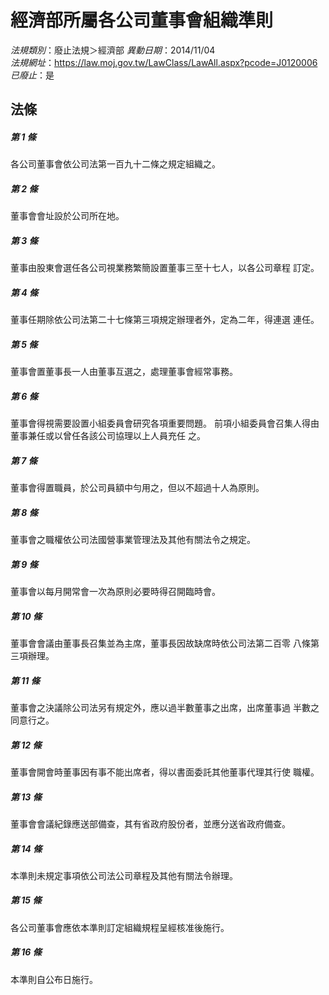 # 經濟部所屬各公司董事會組織準則

*法規類別*：廢止法規＞經濟部
*異動日期*：2014/11/04  
*法規網址*：https://law.moj.gov.tw/LawClass/LawAll.aspx?pcode=J0120006
*已廢止*：是


## 法條
##### 第 1 條
各公司董事會依公司法第一百九十二條之規定組織之。

##### 第 2 條
董事會會址設於公司所在地。

##### 第 3 條
董事由股東會選任各公司視業務繁簡設置董事三至十七人，以各公司章程
訂定。

##### 第 4 條
董事任期除依公司法第二十七條第三項規定辦理者外，定為二年，得連選
連任。

##### 第 5 條
董事會置董事長一人由董事互選之，處理董事會經常事務。

##### 第 6 條
董事會得視需要設置小組委員會研究各項重要問題。
前項小組委員會召集人得由董事兼任或以曾任各該公司協理以上人員充任
之。

##### 第 7 條
董事會得置職員，於公司員額中勻用之，但以不超過十人為原則。

##### 第 8 條
董事會之職權依公司法國營事業管理法及其他有關法令之規定。

##### 第 9 條
董事會以每月開常會一次為原則必要時得召開臨時會。

##### 第 10 條
董事會會議由董事長召集並為主席，董事長因故缺席時依公司法第二百零
八條第三項辦理。

##### 第 11 條
董事會之決議除公司法另有規定外，應以過半數董事之出席，出席董事過
半數之同意行之。

##### 第 12 條
董事會開會時董事因有事不能出席者，得以書面委託其他董事代理其行使
職權。

##### 第 13 條
董事會會議紀錄應送部備查，其有省政府股份者，並應分送省政府備查。

##### 第 14 條
本準則未規定事項依公司法公司章程及其他有關法令辦理。

##### 第 15 條
各公司董事會應依本準則訂定組織規程呈經核准後施行。

##### 第 16 條
本準則自公布日施行。


